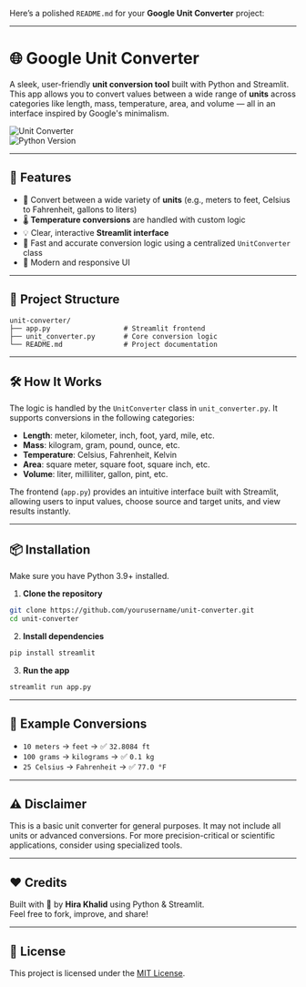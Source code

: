 Here’s a polished `README.md` for your **Google Unit Converter** project:

---

# 🌐 Google Unit Converter

A sleek, user-friendly **unit conversion tool** built with Python and Streamlit. This app allows you to convert values between a wide range of **units** across categories like length, mass, temperature, area, and volume — all in an interface inspired by Google's minimalism.

![Unit Converter](https://img.shields.io/badge/Built%20With-Streamlit-blue?style=flat&logo=streamlit)  
![Python Version](https://img.shields.io/badge/Python-3.9+-brightgreen?style=flat&logo=python)

---

## 🚀 Features

- 🔢 Convert between a wide variety of **units** (e.g., meters to feet, Celsius to Fahrenheit, gallons to liters)
- 🌡️ **Temperature conversions** are handled with custom logic
- 💡 Clear, interactive **Streamlit interface**
- 🎯 Fast and accurate conversion logic using a centralized `UnitConverter` class
- 🎨 Modern and responsive UI

---

## 📁 Project Structure

```
unit-converter/
├── app.py                  # Streamlit frontend
├── unit_converter.py       # Core conversion logic
└── README.md               # Project documentation
```

---

## 🛠️ How It Works

The logic is handled by the `UnitConverter` class in `unit_converter.py`. It supports conversions in the following categories:

- **Length**: meter, kilometer, inch, foot, yard, mile, etc.
- **Mass**: kilogram, gram, pound, ounce, etc.
- **Temperature**: Celsius, Fahrenheit, Kelvin
- **Area**: square meter, square foot, square inch, etc.
- **Volume**: liter, milliliter, gallon, pint, etc.

The frontend (`app.py`) provides an intuitive interface built with Streamlit, allowing users to input values, choose source and target units, and view results instantly.

---

## 📦 Installation

Make sure you have Python 3.9+ installed.

1. **Clone the repository**

```bash
git clone https://github.com/yourusername/unit-converter.git
cd unit-converter
```

2. **Install dependencies**

```bash
pip install streamlit
```

3. **Run the app**

```bash
streamlit run app.py
```

---

## 🧪 Example Conversions

- `10 meters` → `feet` → ✅ `32.8084 ft`
- `100 grams` → `kilograms` → ✅ `0.1 kg`
- `25 Celsius` → `Fahrenheit` → ✅ `77.0 °F`

---

## ⚠️ Disclaimer

This is a basic unit converter for general purposes. It may not include all units or advanced conversions. For more precision-critical or scientific applications, consider using specialized tools.

---

## ❤️ Credits

Built with 💖 by **Hira Khalid** using Python & Streamlit.  
Feel free to fork, improve, and share!

---

## 📃 License

This project is licensed under the [MIT License](LICENSE).

